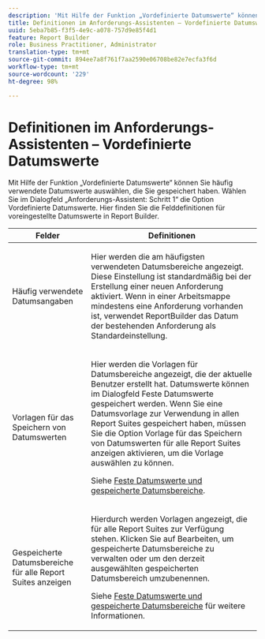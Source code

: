 ```yaml
---
description: 'Mit Hilfe der Funktion „Vordefinierte Datumswerte“ können Sie häufig verwendete Datumswerte auswählen, die Sie gespeichert haben. Wählen Sie im Dialogfeld „Anforderungs-Assistent: Schritt 1“ die Option „Vordefinierte Datumswerte“. Hier finden Sie die Felddefinitionen für voreingestellte Datumswerte in Report Builder.'
title: Definitionen im Anforderungs-Assistenten – Vordefinierte Datumswerte
uuid: 5eba7b85-f3f5-4e9c-a078-757d9e85f4d1
feature: Report Builder
role: Business Practitioner, Administrator
translation-type: tm+mt
source-git-commit: 894ee7a8f761f7aa2590e06708be82e7ecfa3f6d
workflow-type: tm+mt
source-wordcount: '229'
ht-degree: 98%

---
```



# Definitionen im Anforderungs-Assistenten – Vordefinierte Datumswerte

Mit Hilfe der Funktion „Vordefinierte Datumswerte“ können Sie häufig verwendete Datumswerte auswählen, die Sie gespeichert haben. Wählen Sie im Dialogfeld „Anforderungs-Assistent: Schritt 1“ die Option Vordefinierte Datumswerte. Hier finden Sie die Felddefinitionen für voreingestellte Datumswerte in Report Builder.

<table id="table_620F3BD3FD1B4C85A0319107EC03D54F"> 
 <thead> 
  <tr> 
   <th colname="col1" class="entry"> Felder </th> 
   <th colname="col2" class="entry"> Definitionen </th> 
  </tr> 
 </thead>
 <tbody> 
  <tr> 
   <td colname="col1"> <p>Häufig verwendete Datumsangaben </p> </td> 
   <td colname="col2"> <p>Hier werden die am häufigsten verwendeten Datumsbereiche angezeigt. Diese Einstellung ist standardmäßig bei der Erstellung einer neuen Anforderung aktiviert. Wenn in einer Arbeitsmappe mindestens eine Anforderung vorhanden ist, verwendet ReportBuilder das Datum der bestehenden Anforderung als Standardeinstellung. </p> </td> 
  </tr> 
  <tr> 
   <td colname="col1"> <p> Vorlagen für das Speichern von Datumswerten </p> </td> 
   <td colname="col2"> <p>Hier werden die Vorlagen für Datumsbereiche angezeigt, die der aktuelle Benutzer erstellt hat. Datumswerte können im Dialogfeld <span class="wintitle">Feste Datumswerte</span> gespeichert werden. Wenn Sie eine Datumsvorlage zur Verwendung in allen Report Suites gespeichert haben, müssen Sie die Option <span class="wintitle">Vorlage für das Speichern von Datumswerten für alle Report Suites anzeigen</span> aktivieren, um die Vorlage auswählen zu können. </p> <p>Siehe <a href="/help/analyze/report-builder/data-requests/configuring-report-dates/t-fixed-dates-and-saved-date-ranges.md"   >Feste Datumswerte und gespeicherte Datumsbereiche</a>. </p> </td> 
  </tr> 
  <tr> 
   <td colname="col1"> <p>Gespeicherte Datumsbereiche für alle Report Suites anzeigen </p> </td> 
   <td colname="col2"> <p> Hierdurch werden Vorlagen angezeigt, die für alle Report Suites zur Verfügung stehen. Klicken Sie auf <span class="wintitle">Bearbeiten</span>, um gespeicherte Datumsbereiche zu verwalten oder um den derzeit ausgewählten gespeicherten Datumsbereich umzubenennen. </p> <p>Siehe <a href="/help/analyze/report-builder/data-requests/configuring-report-dates/t-fixed-dates-and-saved-date-ranges.md"   >Feste Datumswerte und gespeicherte Datumsbereiche</a> für weitere Informationen. </p> </td> 
  </tr> 
 </tbody> 
</table>


